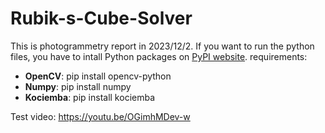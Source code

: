# Rubik-s-Cube-Solver
This is photogrammetry report in 2023/12/2.
If you want to run the python files, you have to intall Python packages on [PyPI website](https://pypi.org/).
requirements:  
* **OpenCV**: pip install opencv-python
* **Numpy**: pip install numpy  
* **Kociemba**: pip install kociemba

Test video: https://youtu.be/OGimhMDev-w

